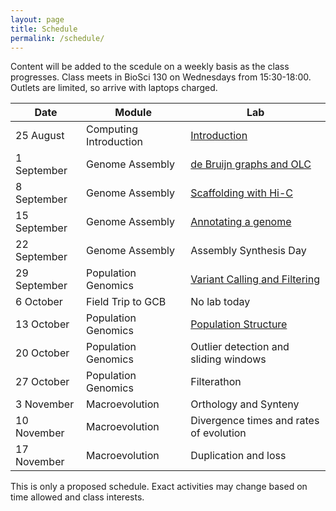 ```yaml
---
layout: page
title: Schedule
permalink: /schedule/
---
```


Content will be added to the scedule on a weekly basis as the class progresses. Class meets in BioSci 130 on Wednesdays from 15:30-18:00. Outlets are limited, so arrive with laptops charged.

|Date            |Module                          |Lab                                                                 |
|----------------|--------------------------------|--------------------------------------------------------------------|
|   25 August    | Computing Introduction         |  [Introduction]({{site.baseurl}}/labs/introduction/)               |
|  1 September   | Genome Assembly                |  [de Bruijn graphs and OLC]({{site.baseurl}}/labs/genomeAssembly1/)|
|  8 September   | Genome Assembly                |  [Scaffolding with Hi-C]({{site.baseurl}}/labs/genomeAssembly2/)   |
| 15 September   | Genome Assembly                |  [Annotating a genome]({{site.baseurl}}/labs/genomeAssembly3/)     |
| 22 September   | Genome Assembly                |  Assembly Synthesis Day                                            |
| 29 September   | Population Genomics            |  [Variant Calling and Filtering]({{site.baseurl}}/labs/populationGenomics1/)                                    |
| 6 October      | Field Trip to GCB              |  No lab today                                                      |
| 13 October     | Population Genomics            |  [Population Structure]({{site.baseurl}}/labs/populationGenomics2/)                                              |
| 20 October     | Population Genomics            |  Outlier detection and sliding windows                             |
| 27 October     | Population Genomics            |  Filterathon                                                       |
| 3 November     | Macroevolution                 |  Orthology and Synteny                                             |
| 10 November    | Macroevolution                 |  Divergence times and rates of evolution                           |
| 17 November    | Macroevolution                 |  Duplication and loss                                              |

This is only a proposed schedule. Exact activities may change based on time allowed and class interests.
